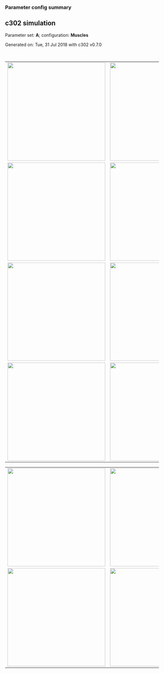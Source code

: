 ### Parameter config summary 
<h2>c302 simulation</h2>
<p>Parameter set: <b>A</b>; configuration: <b>Muscles</b></p>
<p>Generated on: Tue, 31 Jul 2018 with c302 v0.7.0</p><br/>
<table>

<tr>
  <td><a href="images/neurons_A_Muscles.png"><img alt=" " src="images/neurons_A_Muscles.png" height="320"/></a></td>
  <td><a href="images/traces_neuron_Muscles_A.png"><img alt=" " src="images/traces_neuron_Muscles_A.png" height="320"/></a></td>
</tr>

<tr>
  <td><a href="images/neuron_activity_A_Muscles.png"><img alt=" " src="images/neuron_activity_A_Muscles.png" height="320"/></a></td>
  <td><a href="images/traces_neuron_activity_Muscles_A.png"><img alt=" " src="images/traces_neuron_activity_Muscles_A.png" height="320"/></a></td>
</tr>

<tr>
  <td><a href="images/muscles_A_Muscles.png"><img alt=" " src="images/muscles_A_Muscles.png" height="320"/></a></td>
  <td><a href="images/traces_muscles_Muscles_A.png"><img alt=" " src="images/traces_muscles_Muscles_A.png" height="320"/></a></td>
</tr>

<tr>
  <td><a href="images/muscle_activity_A_Muscles.png"><img alt=" " src="images/muscle_activity_A_Muscles.png" height="320"/></a></td>
  <td><a href="images/traces_muscles_activity_Muscles_A.png"><img alt=" " src="images/traces_muscles_activity_Muscles_A.png" height="320"/></a></td>
</tr>
</table>
<table>

<tr><td><a href="images/c302_A_Muscles_exc_to_neurons.png"><img alt=" " src="images/c302_A_Muscles_exc_to_neurons.png" height="320"/></a></td>

  <td><a href="images/c302_A_Muscles_inh_to_neurons.png"><img alt=" " src="images/c302_A_Muscles_inh_to_neurons.png" height="320"/></a></td>

  <td><a href="images/c302_A_Muscles_elec_neurons_neurons.png"><img alt=" " src="images/c302_A_Muscles_elec_neurons_neurons.png" height="320"/></a></td></tr>

<tr><td><a href="images/c302_A_Muscles_exc_to_muscles.png"><img alt=" " src="images/c302_A_Muscles_exc_to_muscles.png" height="320"/></a></td>

  <td><a href="images/c302_A_Muscles_inh_to_muscles.png"><img alt=" " src="images/c302_A_Muscles_inh_to_muscles.png" height="320"/></a></td></tr>
</table>
